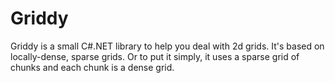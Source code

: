 # Griddy
Griddy is a small C#.NET library to help you deal with 2d grids. It's based on locally-dense, sparse grids. Or to put it simply, it uses a sparse grid of chunks and each chunk is a dense grid.